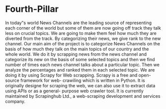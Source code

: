 # Fourth-Pillar


In today‟s world News Channels are the leading source of representing each corner of the world but some of them are now going off track they talk less on crucial topics. We are going to make them feel how much they are diverted from the track. By categorizing their news, we give rank to the new channel. Our main aim of the project is to categorize News Channels on the basis of how much they talk on the main topics of our country and the whole world. We do it by scrapping news from the news channel and categorize its new on the basis of some selected topics and then we find number of times each news channel talks about a particular topic. Then we analyze the percentages and ranked them in each selected topic. We are doing it by using Scrapy for Web scrapping. Scrapy is a free and open-source framework for web- crawiling which is written in Python. It is originally designe for scraping the web, we can also use it to extract data using APIs or as a general- purpose web crawler tool. It is currently maintained by Scrapinghub Ltd., a web-scraping development and services company.

